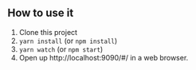 ## How to use it
1. Clone this project
2. `yarn install` (or `npm install`)
3. `yarn watch` (or `npm start`)
4. Open up http://localhost:9090/#/ in a web browser.
